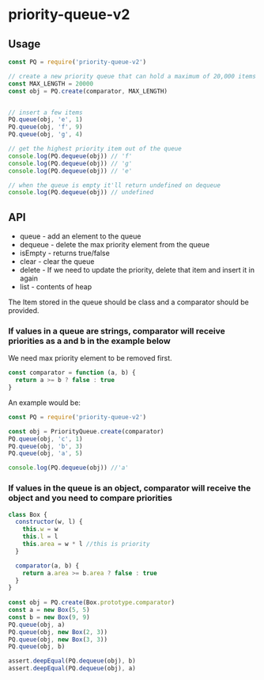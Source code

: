 # priority-queue-v2


## Usage

```javascript
const PQ = require('priority-queue-v2')

// create a new priority queue that can hold a maximum of 20,000 items
const MAX_LENGTH = 20000
const obj = PQ.create(comparator, MAX_LENGTH)


// insert a few items
PQ.queue(obj, 'e', 1)
PQ.queue(obj, 'f', 9)
PQ.queue(obj, 'g', 4)

// get the highest priority item out of the queue
console.log(PQ.dequeue(obj)) // 'f'
console.log(PQ.dequeue(obj)) // 'g'
console.log(PQ.dequeue(obj)) // 'e'

// when the queue is empty it'll return undefined on dequeue
console.log(PQ.dequeue(obj)) // undefined

```


## API

* queue - add an element to the queue
* dequeue - delete the max priority element from the queue
* isEmpty - returns true/false
* clear - clear the queue
* delete - If we need to update the priority, delete that item and insert it in again
* list - contents of heap

The Item stored in the queue should be class and a comparator should be provided.


### If values in a queue are strings, comparator will receive priorities as a and b in the example below
We need max priority element to be removed first.

```javascript
const comparator = function (a, b) {
  return a >= b ? false : true
}
```

An example would be:
```javascript
const PQ = require('priority-queue-v2')

const obj = PriorityQueue.create(comparator)
PQ.queue(obj, 'c', 1)
PQ.queue(obj, 'b', 3)
PQ.queue(obj, 'a', 5)

console.log(PQ.dequeue(obj)) //'a'
```


### If values in the queue is an object, comparator will receive the object and you need to compare priorities

```javascript
class Box {
  constructor(w, l) {
    this.w = w
    this.l = l
    this.area = w * l //this is priority
  }

  comparator(a, b) {
    return a.area >= b.area ? false : true
  }
}
    
const obj = PQ.create(Box.prototype.comparator)
const a = new Box(5, 5)
const b = new Box(9, 9)
PQ.queue(obj, a)
PQ.queue(obj, new Box(2, 3))
PQ.queue(obj, new Box(3, 3))
PQ.queue(obj, b)

assert.deepEqual(PQ.dequeue(obj), b)
assert.deepEqual(PQ.dequeue(obj), a)
```

